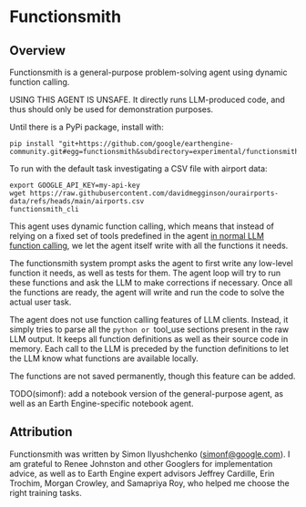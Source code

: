 <!--
Copyright 2024 The Google Earth Engine Community Authors

Licensed under the Apache License, Version 2.0 (the "License");
you may not use this file except in compliance with the License.
You may obtain a copy of the License at

    http://www.apache.org/licenses/LICENSE-2.0

Unless required by applicable law or agreed to in writing, software
distributed under the License is distributed on an "AS IS" BASIS,
WITHOUT WARRANTIES OR CONDITIONS OF ANY KIND, either express or implied.
See the License for the specific language governing permissions and
limitations under the License.
-->

# Functionsmith

## Overview

Functionsmith is a general-purpose problem-solving agent using dynamic
function calling.

USING THIS AGENT IS UNSAFE. It directly runs LLM-produced code, and thus
should only be used for demonstration purposes.

Until there is a PyPi package, install with:
```
pip install "git+https://github.com/google/earthengine-community.git#egg=functionsmith&subdirectory=experimental/functionsmith"
```

To run with the default task investigating a CSV file with airport data:
```
export GOOGLE_API_KEY=my-api-key
wget https://raw.githubusercontent.com/davidmegginson/ourairports-data/refs/heads/main/airports.csv
functionsmith_cli
```

This agent uses dynamic function calling, which means that instead of
relying on a fixed set of tools predefined in the agent
[in normal LLM function calling](https://ai.google.dev/gemini-api/docs/function-calling),
we let the agent itself write with all the functions it needs.

The functionsmith system prompt asks the agent to first write any low-level
function it needs, as well as tests for them. The agent loop will try
to run these functions and ask the LLM to make corrections if necessary.
Once all the functions are ready, the agent will write and run the code
to solve the actual user task.

The agent does not use function calling features of LLM clients. Instead,
it simply tries to parse all the ```python or ```tool_use sections
present in the raw LLM output. It keeps all function definitions as well
as their source code in memory. Each call to the LLM is preceded
by the function definitions to let the LLM know what functions are available
locally.

The functions are not saved permanently, though this feature can be added.

TODO(simonf): add a notebook version of the general-purpose agent,
as well as an Earth Engine-specific notebook agent.

## Attribution

Functionsmith was written by Simon Ilyushchenko (simonf@google.com).
I am grateful to Renee Johnston and other Googlers for implementation advice,
as well as to Earth Engine expert advisors Jeffrey Cardille, Erin Trochim,
Morgan Crowley, and Samapriya Roy, who helped me choose the right training
tasks.
